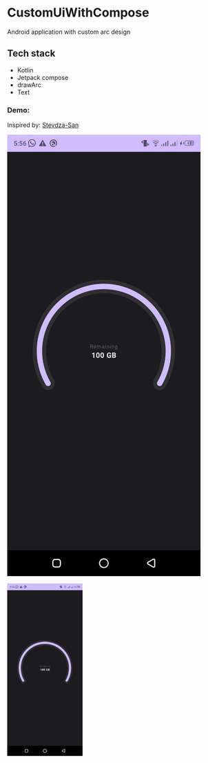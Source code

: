 # CustomUiWithCompose


Android application with custom arc design

## Tech stack
- Kotlin
- Jetpack compose
- drawArc
- Text


### Demo:


Inspired by: [Stevdza-San](https://www.youtube.com/@StevdzaSan)

![CHEESE!](https://github.com/zeshansahi/CustomUiWithCompose/blob/main/app/src/main/res/drawable/screenshot.png) 

<img src="https://github.com/zeshansahi/CustomUiWithCompose/blob/main/app/src/main/res/drawable/screenshot.png" height="400" alt="Screenshot"/>
